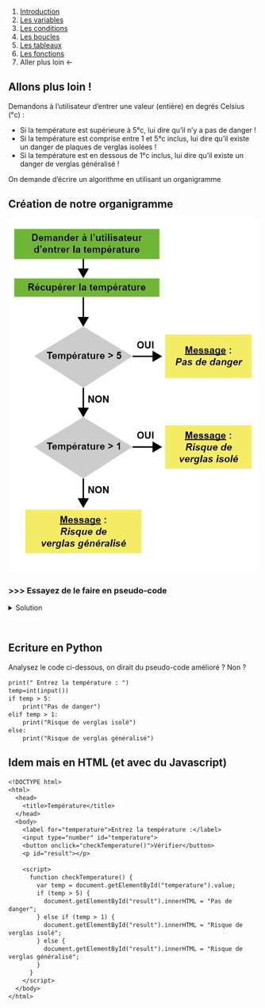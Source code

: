 1. [Introduction](../README.md)
1. [Les variables](./variables.md)
1. [Les conditions](./conditions.md)
1. [Les boucles](./whileAndFor.md)  
1. [Les tableaux](./array.md) 
1. [Les fonctions](./function.md)
1. Aller plus loin ←



## Allons plus loin !


Demandons à l’utilisateur d’entrer une valeur (entière) en degrés Celsius (°c) :

* Si la température est supérieure à 5°c, lui dire qu’il n’y a pas de danger !
* Si la température est comprise entre 1 et 5°c inclus, lui dire qu’il existe un danger de plaques de verglas isolées !
* Si la température est en dessous de 1°c inclus, lui dire qu’il existe un danger de verglas généralisé !

On demande d’écrire un algorithme en utilisant un organigramme

## Création de notre organigramme
![Organigramme_temperature](./temperature_organigr_pos.png)
### >>> Essayez de le faire en pseudo-code


<details>
    <summary>Solution</summary>

````
\\ Module principal
DÉBUT
    ECRIRE "Entrez une température :"
    LIRE temp
    SI temp > 5 ALORS 
    ECRIRE "Pas de danger"
    SINON SI temp > 1 ALORS
    ECRIRE "Risque de verglas isolé"
    SINON
    ECRIRE "Risque de verglas généralisé"
    FINSI
FIN
````
</details>    

&nbsp; 




## Ecriture en Python
Analysez le code ci-dessous, on dirait du pseudo-code amélioré ? Non ?
````
print(" Entrez la température : ")
temp=int(input())
if temp > 5:
    print("Pas de danger")
elif temp > 1:
    print("Risque de verglas isolé")
else:
    print("Risque de verglas généralisé")
````

## Idem mais en HTML (et avec du Javascript)
````
<!DOCTYPE html>
<html>
  <head>
    <title>Température</title>
  </head>
  <body>
    <label for="temperature">Entrez la température :</label>
    <input type="number" id="temperature">
    <button onclick="checkTemperature()">Vérifier</button>
    <p id="result"></p>

    <script>
      function checkTemperature() {
        var temp = document.getElementById("temperature").value;
        if (temp > 5) {
          document.getElementById("result").innerHTML = "Pas de danger";
        } else if (temp > 1) {
          document.getElementById("result").innerHTML = "Risque de verglas isolé";
        } else {
          document.getElementById("result").innerHTML = "Risque de verglas généralisé";
        }
      }
    </script>
  </body>
</html>
````
